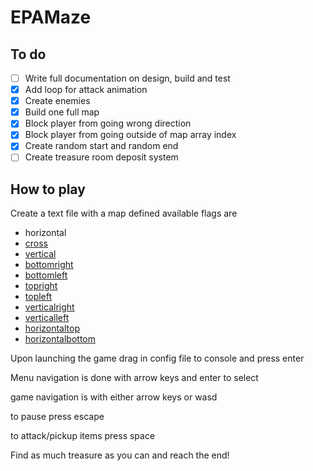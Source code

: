 # EPAMaze

## To do

- [ ] Write full documentation on design, build and test
- [x] Add loop for attack animation
- [x] Create enemies
- [x] Build one full map
- [x] Block player from going wrong direction
- [x] Block player from going outside of map array index
- [x] Create random start and random end
- [ ] Create treasure room deposit system
## How to play

Create a text file with a map defined available flags are

- horizontal
- [cross](readme/cross.png)
- [vertical](readme/vertical.png)
- [bottomright](readme/bottomright.png)
- [bottomleft](readme/bottomleft.png)
- [topright](readme/topright.png)
- [topleft](readme/topleft.png)
- [verticalright](readme/verticalright.png)
- [verticalleft](readme/verticalleft.png)
- [horizontaltop](readme/horizontaltop.png)
- [horizontalbottom](readme/horizontalbottom.png)

Upon launching the game drag in config file to console and press enter

Menu navigation is done with arrow keys and enter to select

game navigation is with either arrow keys or wasd

to pause press escape

to attack/pickup items press space

Find as much treasure as you can and reach the end!